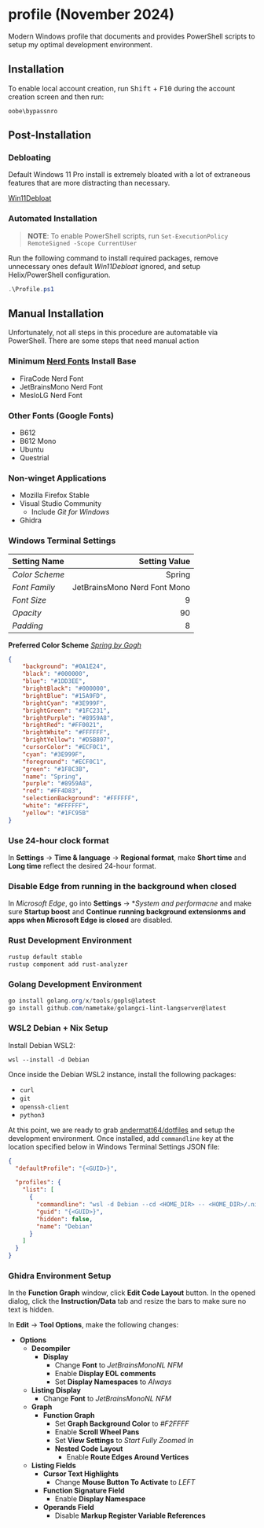 # profile (November 2024)
Modern Windows profile that documents and provides PowerShell scripts to setup my optimal development environment.

## Installation 
To enable local account creation, run <kbd>Shift</kbd> + <kbd>F10</kbd> during the account creation screen and then run:
```pwsh
oobe\bypassnro
```
## Post-Installation
### Debloating
Default Windows 11 Pro install is extremely bloated with a lot of extraneous features that are more distracting than necessary.

[Win11Debloat](https://github.com/Raphire/Win11Debloat)

### Automated Installation
> **NOTE**: To enable PowerShell scripts, run `Set-ExecutionPolicy RemoteSigned -Scope CurrentUser` 

Run the following command to install required packages, remove unnecessary ones default _Win11Debloat_ ignored, and setup Helix/PowerShell configuration.

```powershell
.\Profile.ps1
```

## Manual Installation
Unfortunately, not all steps in this procedure are automatable via PowerShell. There are some steps that need manual action

### Minimum [Nerd Fonts](https://www.nerdfonts.com/font-downloads) Install Base
* FiraCode Nerd Font
* JetBrainsMono Nerd Font
* MesloLG Nerd Font

### Other Fonts (Google Fonts)
* B612
* B612 Mono
* Ubuntu
* Questrial

### Non-winget Applications
* Mozilla Firefox Stable
* Visual Studio Community
  * Include _Git for Windows_
* Ghidra

### Windows Terminal Settings
| Setting Name   | Setting Value                |
| :---           |                         ---: |
| _Color Scheme_ |                       Spring |
| _Font Family_  | JetBrainsMono Nerd Font Mono |
| _Font Size_    |                            9 |
| _Opacity_      |                           90 |
| _Padding_      |                            8 |

**Preferred Color Scheme**
[_Spring by Gogh_](https://gogh-co.github.io/Gogh)
```json
{
    "background": "#0A1E24",
    "black": "#000000",
    "blue": "#1DD3EE",
    "brightBlack": "#000000",
    "brightBlue": "#15A9FD",
    "brightCyan": "#3E999F",
    "brightGreen": "#1FC231",
    "brightPurple": "#8959A8",
    "brightRed": "#FF0021",
    "brightWhite": "#FFFFFF",
    "brightYellow": "#D5B807",
    "cursorColor": "#ECF0C1",
    "cyan": "#3E999F",
    "foreground": "#ECF0C1",
    "green": "#1F8C3B",
    "name": "Spring",
    "purple": "#8959A8",
    "red": "#FF4D83",
    "selectionBackground": "#FFFFFF",
    "white": "#FFFFFF",
    "yellow": "#1FC95B"
}
```

### Use 24-hour clock format
In **Settings** &rarr; **Time & language** &rarr; **Regional format**, make **Short time** and **Long time** reflect the desired 24-hour format.

### Disable Edge from running in the background when closed
In _Microsoft Edge_, go into **Settings** &rarr; **System and performacne* and make sure **Startup boost** and **Continue running background extensionms and apps when Microsoft Edge is closed** are disabled.

### Rust Development Environment
```powershell
rustup default stable
rustup component add rust-analyzer
```

### Golang Development Environment
```powershell
go install golang.org/x/tools/gopls@latest
go install github.com/nametake/golangci-lint-langserver@latest
```

### WSL2 Debian + Nix Setup
Install Debian WSL2:
```pwsh
wsl --install -d Debian
```
Once inside the Debian WSL2 instance, install the following packages:
* `curl`
* `git`
* `openssh-client`
* `python3`

At this point, we are ready to grab [andermatt64/dotfiles](https://github.com/andermatt64/dotfiles) and setup the development environment. Once installed, add `commandline` key at the location specified below in Windows Terminal Settings JSON file: 
```json
{
  "defaultProfile": "{<GUID>}",

  "profiles": {
    "list": [
      {
        "commandline": "wsl -d Debian --cd <HOME_DIR> -- <HOME_DIR>/.nix-profile/bin/fish",
        "guid": "{<GUID>}",
        "hidden": false,
        "name": "Debian"
      }
    ]
  }
}
```

### Ghidra Environment Setup
In the **Function Graph** window, click **Edit Code Layout** button. In the opened dialog, click the **Instruction/Data** tab and resize the bars to make sure no text is hidden.

In **Edit** &rarr; **Tool Options**, make the following changes:
* **Options**
  * **Decompiler**
    * **Display**
      * Change **Font** to _JetBrainsMonoNL NFM_
      * Enable **Display EOL comments**
      * Set **Display Namespaces** to _Always_
  * **Listing Display**
    * Change **Font** to _JetBrainsMonoNL NFM_
  * **Graph**
    * **Function Graph**
      * Set **Graph Background Color** to _#F2FFFF_
      * Enable **Scroll Wheel Pans**
      * Set **View Settings** to _Start Fully Zoomed In_
      * **Nested Code Layout**
        * Enable **Route Edges Around Vertices**
  * **Listing Fields**
    * **Cursor Text Highlights**
      * Change **Mouse Button To Activate** to _LEFT_ 
    * **Function Signature Field**
      * Enable **Display Namespace**
    * **Operands Field** 
      * Disable **Markup Register Variable References**
